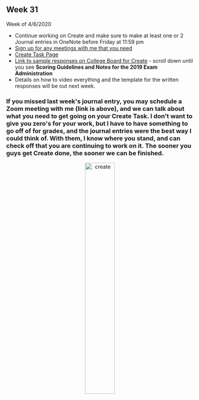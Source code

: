 <meta http-equiv="refresh" content="300"/>


## Week 31  
Week of 4/6/2020  

* Continue working on Create and make sure to make at least one or 2 Journal entries in OneNote before Friday at 11:59 pm
* [Sign up for any meetings with me that you need](https://calendly.com/candib-apa/create-task)
* [Create Task Page](/ap/units/pt/create)
* [Link to sample responses on College Board for Create](https://apcentral.collegeboard.org/courses/ap-computer-science-principles/exam?course=ap-computer-science-principles) - scroll down until you see **Scoring Guidelines and Notes for the 2019 Exam Administration**
* Details on how to video everything and the template for the written responses will be out next week.

### If you missed last week's journal entry, you may schedule a Zoom meeting with me (link is above), and we can talk about what you need to get going on your Create Task. I don't want to give you zero's for your work, but I have to have something to go off of for grades, and the journal entries were the best way I could think of. With them, I know where you stand, and can check off that you are continuing to work on it. The sooner you guys get Create done, the sooner we can be finished.


<div style="text-align:center">
<img src="https://assets.justinmind.com/wp-content/uploads/2019/03/ux-workflow.png" alt="create" width="40%">
</div>